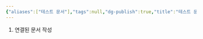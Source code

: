 ```yaml
---
{"aliases":["테스트 문서"],"tags":null,"dg-publish":true,"title":"테스트 문서","date created":"수요일, 9월 27일 2023, 3:49:27 오후","date modified":"수요일, 9월 27일 2023, 3:50:14 오후","dg-permalink":"myTest2","permalink":"/myTest2/","dgPassFrontmatter":true,"noteIcon":"","created":"","updated":""}
---
```




1. 연결된 문서 작성